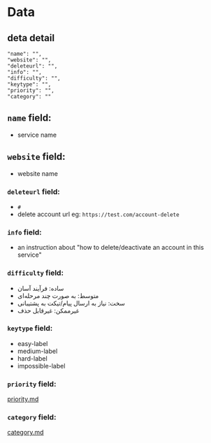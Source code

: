 # Data

## deta detail

```
"name": "",
"website": "",
"deleteurl": "",
"info": "",
"difficulty": "",
"keytype": "",
"priority": "",
"category": ""
```

## `name` field:
- service name

## `website` field:
- website name

### `deleteurl` field:
- `#`
- delete account url eg: `https://test.com/account-delete`

### `info` field:
- an instruction about "how to delete/deactivate an account in this service"

### `difficulty` field:

- ساده:‌ فرآیند آسان
- متوسط: به صورت چند مرحله‌ای
- سخت:‌ نیاز به ارسال پیام/تیکت به پشتیبانی
- غیرممکن: غیرقابل حذف

### `keytype` field:

- easy-label
- medium-label
- hard-label
- impossible-label

### `priority` field:

[priority.md](https://github.com/rtbf-ir/rtbf.ir/data/priority.md)

### `category` field:

[category.md](https://github.com/rtbf-ir/rtbf.ir/data/category.md)
